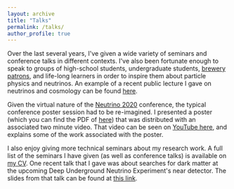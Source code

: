 ```yaml
---
layout: archive
title: "Talks"
permalink: /talks/
author_profile: true
---
```


Over the last several years, I've given a wide variety of seminars and conference talks in different contexts. I've also been fortunate enough to speak to groups of high-school students, undergraduate students, <a href="https://ciera.northwestern.edu/programs/astronomy-on-tap/" target="_blank">brewery patrons</a>, and life-long learners in order to inspire them about particle physics and neutrinos. An example of a recent public lecture I gave on neutrinos and cosmology can be found <a href="https://kjkellyphys.github.io/files/KJK_Neutrinos.pdf" target="_blank">here</a>.

Given the virtual nature of the <a href="https://conferences.fnal.gov/nu2020/" target="_blank">Neutrino 2020</a> conference, the typical conference poster session had to be re-imagined. I presented a poster (which you can find the PDF of <a href="https://nusoft.fnal.gov/nova/nu2020postersession/pdf/posterPDF-371.pdf" target="_blank">here</a>) that was distributed with an associated two minute video. That video can be seen on <a href="https://www.youtube.com/watch?v=egAqQXu522Y" target="_blank">YouTube here</a>, and explains some of the work associated with the poster.

I also enjoy giving more technical seminars about my research work. A full list of the seminars I have given (as well as conference talks) is available on <a href="https://kjkellyphys.github.io/files/CV.pdf" target="_blank">my CV</a>. One recent talk that I gave was about searches for dark matter at the upcoming Deep Underground Neutrino Experiment's near detector. The slides from that talk can be found at <a href="https://kjkellyphys.github.io/files/KJK_DUNE_DM.pdf" target="_blank">this link</a>.

